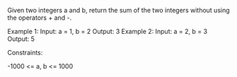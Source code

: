 Given two integers a and b, return the sum of the two integers without using
the operators + and -.


Example 1:
Input: a = 1, b = 2
Output: 3
Example 2:
Input: a = 2, b = 3
Output: 5


Constraints:


-1000 <= a, b <= 1000




